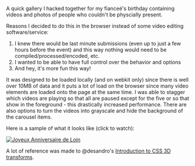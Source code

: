 A quick gallery I hacked together for my fianceé's birthday containing videos and photos of people who couldn't be physcially present.

Reasons I decided to do this in the browser instead of some video editing software/service:

1. I knew there would be last minute submissions (even up to just a few hours before the event) and this way nothing would need to be compiled/processed/encoded, etc.
2. I wanted to be able to have full control over the behavior and options
3. And hey, it's more fun this way!

It was designed to be loaded locally (and on webkit only) since there is well over 10MB of data and it puts a lot of load on the browser since many video elements are loaded onto the page at the same time. I was able to stagger which videos are playing so that all are paused except for the five or so that show in the foreground - this drastically increased performance. There are also options to turn the videos into grayscale and hide the background of the carousel items.

Here is a sample of what it looks like (click to watch):

[![Joyeux Anniversaire de Loin](http://img.youtube.com/vi/bPW2qHIhOws/0.jpg)](//www.youtube.com/watch?v=bPW2qHIhOws)

A lot of reference was made to @desandro's [Introduction to CSS 3D transforms](https://github.com/desandro/3dtransforms).
